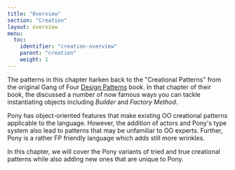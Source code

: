 ```yaml
---
title: "Overview"
section: "Creation"
layout: overview
menu:
  toc:
    identifier: "creation-overview"
    parent: "creation"
    weight: 1
---
```


The patterns in this chapter harken back to the "Creational Patterns" from the original Gang of Four [Design Patterns](https://en.wikipedia.org/wiki/Design_Patterns) book. In that chapter of their book, the discussed a number of now famous ways you can tackle instantiating objects including _Builder_ and _Factory Method_. 

Pony has object-oriented features that make existing OO creational patterns applicable to the language. However, the addition of actors and Pony's type system also lead to patterns that may be unfamiliar to OO experts. Further, Pony is a rather FP friendly language which adds still more wrinkles.

In this chapter, we will cover the Pony variants of tried and true creational patterns while also adding new ones that are unique to Pony.
